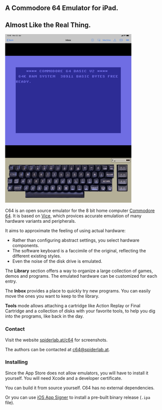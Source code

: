 ## A Commodore 64 Emulator for iPad.
## Almost Like the Real Thing.

![Screenshot](screenshot.png)

C64 is an open source emulator for the 8 bit home computer [Commodore 64](https://en.wikipedia.org/wiki/Commodore_64). It is based on [Vice](http://vice-emu.sourceforge.net), which provices accurate emulation of many hardware variants and peripherals.

It aims to approximate the feeling of using actual hardware: 
- Rather than configuring abstract settings, you select hardware components.
- The software keyboard is a faccimile of the original, reflecting the different existing styles.
- Even the noise of the disk drive is emulated.

The **Library** section offers a way to organize a large collection of games, demos and programs. The emulated hardware can be customized for each entry.

The **Inbox** provides a place to quickly try new programs. You can easily move the ones you want to keep to the library.

**Tools** mode allows attaching a cartridge like Action Replay or Final Cartridge and a collection of disks with your favorite tools, to help you dig into the programs, like back in the day.

### Contact

Visit the website [spiderlab.at/c64](http://spiderlab.at/c64/) for screenshots.

The authors can be contacted at c64@spiderlab.at.

### Installing

Since the App Store does not allow emulators, you will have to install it yourself. You will need Xcode and a developer certificate.

You can build it from source yourself. C64 has no external dependencies. 

Or you can use [iOS App Signer](https://dantheman827.github.io/ios-app-signer/) to install a pre-built binary release (`.ipa` file).
